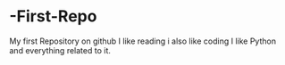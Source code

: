 # -First-Repo
My first Repository on github
I like reading
i also like coding 
I like Python and everything related to it.
